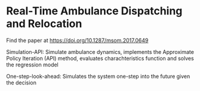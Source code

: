 # Real-Time Ambulance Dispatching and Relocation
Find the paper at https://doi.org/10.1287/msom.2017.0649

Simulation-API: Simulate ambulance dynamics, implements the Approximate Policy Iteration (API) method, evaluates charachteristics function and solves the regression model

One-step-look-ahead: Simulates the system one-step into the future given the decision

